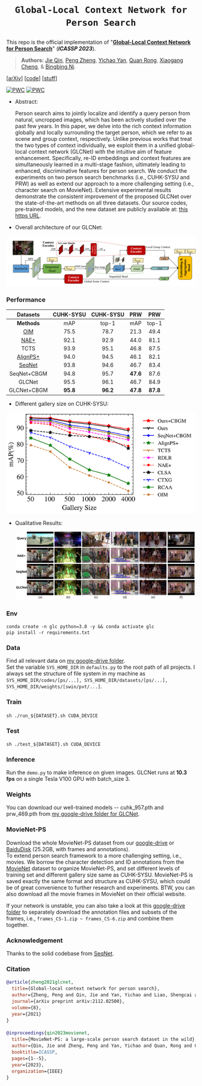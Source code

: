 # <p align=center>`Global-Local Context Network for Person Search`</p>

This repo is the official implementation of "[**Global-Local Context Network for Person Search**](https://arxiv.org/pdf/2112.02500.pdf)" (___ICASSP 2023___).

> **Authors:**
> [Jie Qin](https://scholar.google.com/citations?user=mhPGcuwAAAAJ),
> [Peng Zheng](https://scholar.google.com/citations?user=TZRzWOsAAAAJ),
> [Yichao Yan](https://scholar.google.com/citations?user=ZPHMMRkAAAAJ),
> [Quan Rong](https://ieeexplore.ieee.org/author/37086038231),
> [Xiaogang Cheng](https://scholar.google.se/citations?user=y6SrwJgAAAAJ), &
> [Bingbing Ni](https://scholar.google.com/citations?user=eUbmKwYAAAAJ).

[[arXiv](https://arxiv.org/pdf/2112.02500.pdf)] [[code](https://github.com/ZhengPeng7/GLCNet)] [[stuff](https://drive.google.com/drive/folders/1wbq5jptOGxXDE0ze1tAMdcvXEaE1Wybt)]

[![PWC](https://img.shields.io/endpoint.svg?url=https://paperswithcode.com/badge/global-local-context-network-for-person/person-search-on-cuhk-sysu)](https://paperswithcode.com/sota/person-search-on-cuhk-sysu?p=global-local-context-network-for-person) [![PWC](https://img.shields.io/endpoint.svg?url=https://paperswithcode.com/badge/global-local-context-network-for-person/person-search-on-prw)](https://paperswithcode.com/sota/person-search-on-prw?p=global-local-context-network-for-person)

+ Abstract:

    Person search aims to jointly localize and identify a query person from natural, uncropped images, which has been actively studied over the past few years. In this paper, we delve into the rich context information globally and locally surrounding the target person, which we refer to as scene and group context, respectively. Unlike previous works that treat the two types of context individually, we exploit them in a unified global-local context network (GLCNet) with the intuitive aim of feature enhancement. Specifically, re-ID embeddings and context features are simultaneously learned in a multi-stage fashion, ultimately leading to enhanced, discriminative features for person search. We conduct the experiments on two person search benchmarks (i.e., CUHK-SYSU and PRW) as well as extend our approach to a more challenging setting (i.e., character search on MovieNet). Extensive experimental results demonstrate the consistent improvement of the proposed GLCNet over the state-of-the-art methods on all three datasets. Our source codes, pre-trained models, and the new dataset are publicly available at: [this https URL](https://github.com/ZhengPeng7/GLCNet).

+ Overall architecture of our GLCNet:

![arch](README.assets/GLCNet_arch_v2.svg)

### Performance

|                      Datasets                       | CUHK-SYSU | CUHK-SYSU |   PRW    |   PRW    |
| :-------------------------------------------------: | :-------: | :-------: | :------: | :------: |
|                     **Methods**                     |    mAP    |   top-1   |   mAP    |  top-1   |
| [OIM](https://github.com/serend1p1ty/person_search) |   75.5    |   78.7    |   21.3   |   49.4   |
|     [NAE+](https://github.com/DeanChan/NAE4PS)      |   92.1    |   92.9    |   44.0   |   81.1   |
|                        TCTS                         |   93.9    |   95.1    |   46.8   |   87.5   |
|   [AlignPS+](https://github.com/daodaofr/AlignPS)   |   94.0    |   94.5    |   46.1   |   82.1   |
|   [SeqNet](https://github.com/serend1p1ty/SeqNet)   |   93.8    |   94.6    |   46.7   |   83.4   |
|                     SeqNet+CBGM                     |   94.8    |   95.7    | **47.6** |   87.6   |
|                       GLCNet                        |   95.5    |   96.1    |   46.7   |   84.9   |
|                     GLCNet+CBGM                     | **95.8**  | **96.2**  | **47.8** | **87.8** |

+ Different gallery size on CUHK-SYSU:

<img src="README.assets/one-two_step.png" />

+ Qualitative Results:

    <img src="README.assets/qual_res_allInOne.svg" />

### Env

```
conda create -n glc python=3.8 -y && conda activate glc
pip install -r requirements.txt
```

### Data
Find all relevant data on [my google-drive folder](https://drive.google.com/drive/u/0/folders/1bEd_NAzdP6xCrldQBcKOHkCvkupNy0ix).  
Set the variable `SYS_HOME_DIR` in `defaults.py` to the root path of all projects. I always set the structure of file system in my machine as `SYS_HOME_DIR/codes/[ps/...], SYS_HOME_DIR/datasets/[ps/...], SYS_HOME_DIR/weights/[swin/pvt/...]`.

### Train

`sh ./run_${DATASET}.sh CUDA_DEVICE`

### Test
`sh ./test_${DATASET}.sh CUDA_DEVICE`

### Inference
Run the `demo.py` to make inference on given images. GLCNet runs at **10.3 fps** on a single Tesla V100 GPU with batch_size 3.

### Weights
You can download our well-trained models -- cuhk_957.pth and prw_469.pth from [my google-drive folder for GLCNet](https://drive.google.com/drive/folders/1wbq5jptOGxXDE0ze1tAMdcvXEaE1Wybt).

### MovieNet-PS
Download the whole MovieNet-PS dataset from our [google-drive](https://drive.google.com/file/d/1TKIzsUUo4zlNJFLT1_KzQCsL2zkOzwUJ/view?usp=drive_link) or [BaiduDisk](https://pan.baidu.com/s/1MXxbuEQ9F5Y220t-Kw6cJg?pwd=PSWD) (25.2GB, with frames and annotations).  
To extend person search framework to a more challenging setting, i.e., movies. We borrow the character detection and ID annotations from the [MovieNet](http://movienet.site/) dataset to organize MovieNet-PS, and set different levels of training set and different gallery size same as CUHK-SYSU. MovieNet-PS is saved exactly the same format and structure as CUHK-SYSU, which could be of great convenience to further research and experiments. BTW, you can also download all the movie frames in MovieNet on their official website.

If your network is unstable, you can also take a look at this [google-drive folder](https://drive.google.com/drive/folders/1kUr7v9_LUSSjW5PyNbGqaiM6peXNvbiU) to separately download the annotation files and subsets of the frames, i.e., `frames_CS-1.zip ~ frames_CS-6.zip` and combine them together.

### Acknowledgement

Thanks to the solid codebase from [SeqNet](https://github.com/serend1p1ty/SeqNet).

### Citation

```bibtex
@article{zheng2021glcnet,
  title={Global-local context network for person search},
  author={Zheng, Peng and Qin, Jie and Yan, Yichao and Liao, Shengcai and Ni, Bingbing and Cheng, Xiaogang and Shao, Ling},
  journal={arXiv preprint arXiv:2112.02500},
  volume={8},
  year={2021}
}

@inproceedings{qin2023movienet,
  title={MovieNet-PS: a large-scale person search dataset in the wild},
  author={Qin, Jie and Zheng, Peng and Yan, Yichao and Quan, Rong and Cheng, Xiaogang and Ni, Bingbing},
  booktitle=ICASSP,
  pages={1--5},
  year={2023},
  organization={IEEE}
}
```

